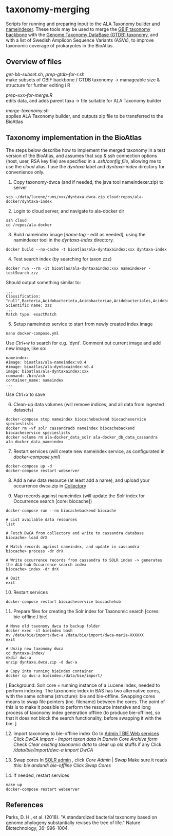 # taxonomy-merging
Scripts for running and preparing input to the [ALA Taxonomy builder and nameindexer](https://github.com/AtlasOfLivingAustralia/documentation/wiki/A-Guide-to-Getting-Names-into-the-ALA). These tools may be used to merge the [GBIF taxonomy backbone](https://www.gbif.org/dataset/d7dddbf4-2cf0-4f39-9b2a-bb099caae36c) with the [Genome Taxonomy DataBase (GTDB) taxonomy](https://gtdb.ecogenomic.org/about), and with a list of Swedish Amplicon Sequence Variants (ASVs), to improve taxonomic coverage of prokaryotes in the BioAtlas. 

## Overview of files

*get-bb-subset.sh*, *prep-gtdb-for-r.sh* <br>make subsets of GBIF backbone / GTDB taxonomy -> manageable size & structure for further editing i R

*prep-xxx-for-merge.R* <br>edits data, and adds parent taxa -> file suitable for ALA Taxonomy builder

*merge-taxonomy.sh* <br>applies ALA Taxonomy builder, and outputs zip file to be transferred to the BioAtlas

## Taxonomy implementation in the BioAtlas
The steps below describe how to implement the merged taxonomy in a test version of the BioAtlas, and assumes that scp & ssh connection options (host, user, RSA key file) are specified in a *.ssh/config file*, allowing me to use the *cloud* alias. I use the *dyntaxa* label and *dyntaxa-index* directory for convenience only.

1. Copy taxonomy-dwca (and if needed, the java tool nameindexer.zip) to server
```console
scp ~/data/lucene/runs/xxx/dyntaxa.dwca.zip cloud:repos/ala-docker/dyntaxa-index
```
2. Login to cloud server, and navigate to ala-docker dir
```console
ssh cloud
cd /repos/ala-docker
```
3. Build nameindex image \[*name:tag* - edit as needed\], using the namindexer tool in the *dyntaxa-index* directory. 
```console
docker build --no-cache -t bioatlas/ala-dyntaxaindex:xxx dyntaxa-index
```
4. Test search index (by searching for taxon zzz)
```console
docker run --rm -it bioatlas/ala-dyntaxaindex:xxx nameindexer -testSearch zzz
```
Should output something similar to:
```console
...
Classification: "null",Bacteria,Acidobacteriota,Acidobacteriae,Acidobacteriales,Acidobacteriaceae,Edaphobacter
Scientific name: zzz
...
Match type: exactMatch
```
5. Setup nameindex service to start from newly created index image 
```console
nano docker-compose.yml
```
  Use *Ctrl+w* to search for e.g. 'dynt'. Comment out current image and add new image, like so:
```console
nameindex:
#image: bioatlas/ala-nameindex:v0.4
#image: bioatlas/ala-dyntaxaindex:v0.4
image: bioatlas/ala-dyntaxaindex:xxx
command: /bin/ash
container_name: nameindex
...
```
Use *Ctrl+x* to save

6. Clean-up data volumes (will remove indices, and all data from ingested datasets)
```console
docker-compose stop nameindex biocachebackend biocacheservice specieslists
docker rm -vf solr cassandradb nameindex biocachebackend biocacheservice specieslists
docker volume rm ala-docker_data_solr ala-docker_db_data_cassandra ala-docker_data_nameindex
```
7. Restart services (will create new nameindex service, as configurated in *docker-compose.yml*)
```console
docker-compose up -d
docker-compose restart webserver
```
8. Add a new data resource (at least add a name), and upload your occurrence dwca.zip in [Collectory](http://molecular.infrabas.se/collectory/dataResource/list)

9. Map records against nameindex (will update the Solr index for Occurrence search \[core: biocache\])
```console
docker-compose run --rm biocachebackend biocache

# List available data resources
list

# Fetch DwCA from collectory and write to cassandra database
biocache> load drX

# Match records against nameindex, and update in cassandra
biocache> process -dr drX

# Write occurrence records from cassandra to SOLR index -> generates the ALA-hub Occurrence search index
biocache> index -dr drX

# Quit
exit
```
10. Restart services
```console
docker-compose restart biocacheservice biocachehub
```

11. Prepare files for creating the Solr index for Taxonomic search  \[cores: bie-offline / bie\]
```console
# Move old taxonomy dwca to backup folder
docker exec -it bieindex bash
mv /data/bie/import/dwc-a /data/bie/import/dwca-maria-XXXXXX 
exit

# Unzip new taxonomy dwca
cd dyntaxa-index/
mkdir dwc-a
unzip dyntaxa.dwca.zip -d dwc-a

# Copy into running bieindex container
docker cp dwc-a bieindex:/data/bie/import/
```

\[ Background: Solr core = running instance of a Lucene index, needed to perform indexing. The taxonomic index in BAS has two alternative cores, with the same schema (structure): bie and bie-offline. Swapping cores means to swap file pointers (inc. filename) between the cores. The point of this is to make it possible to perform the resource intensive and long process of taxonomy index generation offline (to produce bie-offline), so that it does not block the search functionality, before swapping it with the bie. \]

12. Import taxonomy to bie-offline index
Go to [Admin | BIE Web services](http://molecular.infrabas.se/bie-index/admin)
Click *DwCA Import - Import taxon data in Darwin Core Archive form*
Check *Clear existing taxonomic data* to clear up old stuffs if any
Click */data/bie/import/dwc-a 	Import DwCA*

13. Swap cores
In [SOLR admin](http://molecular.infrabas.se/solr/#/) , click *Core Admin* | *Swap*
Make sure it reads *this: bie andand: bie-offline*
Click *Swap Cores*

14. If needed, restart services
```console
make up
docker-compose restart webserver
```

## References
Parks, D. H., et al. (2018). "A standardized bacterial taxonomy based on genome phylogeny substantially revises the tree of life." Nature Biotechnology, 36: 996-1004.


